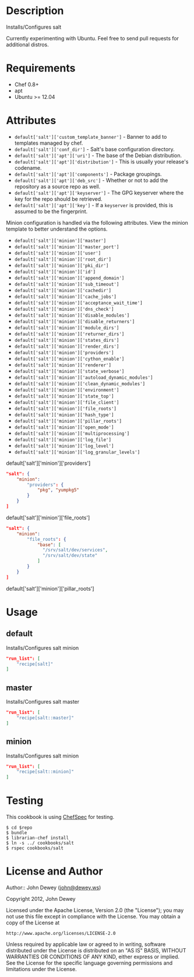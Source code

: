 Description
===========

Installs/Configures salt

Currently experimenting with Ubuntu.  Feel free to send pull requests for
additional distros.

Requirements
============

* Chef 0.8+
* apt
* Ubuntu >= 12.04

Attributes
==========

* `default['salt']['custom_template_banner']` - Banner to add to templates
  managed by chef.
* `default['salt']['conf_dir']` - Salt's base configuration directory.
* `default['salt']['apt']['uri']` - The base of the Debian distribution.
* `default['salt']['apt']['distribution']` - This is usually your release's
  codename.
* `default['salt']['apt']['components']` - Package groupings.
* `default['salt']['apt']['deb_src']` - Whether or not to add the repository as
  a source repo as well.
* `default['salt']['apt']['keyserver']` - The GPG keyserver where the key for
  the repo should be retrieved.
* `default['salt']['apt']['key']` - If a `keyserver` is provided, this is
  assumed to be the fingerprint.

Minion configuration is handled via the following attributes.  View the
minion template to better understand the options.

* `default['salt']['minion']['master']`
* `default['salt']['minion']['master_port']`
* `default['salt']['minion']['user']`
* `default['salt']['minion']['root_dir']`
* `default['salt']['minion']['pki_dir']`
* `default['salt']['minion']['id']`
* `default['salt']['minion']['append_domain']`
* `default['salt']['minion']['sub_timeout']`
* `default['salt']['minion']['cachedir']`
* `default['salt']['minion']['cache_jobs']`
* `default['salt']['minion']['acceptance_wait_time']`
* `default['salt']['minion']['dns_check']`
* `default['salt']['minion']['disable_modules']`
* `default['salt']['minion']['disable_returners']`
* `default['salt']['minion']['module_dirs']`
* `default['salt']['minion']['returner_dirs']`
* `default['salt']['minion']['states_dirs']`
* `default['salt']['minion']['render_dirs']`
* `default['salt']['minion']['providers']`
* `default['salt']['minion']['cython_enable']`
* `default['salt']['minion']['renderer']`
* `default['salt']['minion']['state_verbose']`
* `default['salt']['minion']['autoload_dynamic_modules']`
* `default['salt']['minion']['clean_dynamic_modules']`
* `default['salt']['minion']['environment']`
* `default['salt']['minion']['state_top']`
* `default['salt']['minion']['file_client']`
* `default['salt']['minion']['file_roots']`
* `default['salt']['minion']['hash_type']`
* `default['salt']['minion']['pillar_roots']`
* `default['salt']['minion']['open_mode']`
* `default['salt']['minion']['multiprocessing']`
* `default['salt']['minion']['log_file']`
* `default['salt']['minion']['log_level']`
* `default['salt']['minion']['log_granular_levels']`


default['salt']['minion']['providers']

```json
"salt": {
    "minion":
        "providers": {
            "pkg", "yumpkg5"
        }
    }
]
```

default['salt']['minion']['file_roots']

```json
"salt": {
    "minion":
        "file_roots": {
            "base": [
              "/srv/salt/dev/services",
              "/srv/salt/dev/state"
            ]
        }
    }
]
```



default['salt']['minion']['pillar_roots']




Usage
=====

default
----

Installs/Configures salt minion

```json
"run_list": [
    "recipe[salt]"
]
```

master
----

Installs/Configures salt master

```json
"run_list": [
    "recipe[salt::master]"
]
```

minion
----

Installs/Configures salt minion

```json
"run_list": [
    "recipe[salt::minion]"
]
```

Testing
=====

This cookbook is using [ChefSpec](https://github.com/acrmp/chefspec) for testing.

    $ cd $repo
    $ bundle
    $ librarian-chef install
    $ ln -s ../ cookbooks/salt
    $ rspec cookbooks/salt

License and Author
==================

Author:: John Dewey (<john@dewey.ws>)

Copyright 2012, John Dewey

Licensed under the Apache License, Version 2.0 (the "License");
you may not use this file except in compliance with the License.
You may obtain a copy of the License at

    http://www.apache.org/licenses/LICENSE-2.0

Unless required by applicable law or agreed to in writing, software
distributed under the License is distributed on an "AS IS" BASIS,
WITHOUT WARRANTIES OR CONDITIONS OF ANY KIND, either express or implied.
See the License for the specific language governing permissions and 
limitations under the License.
